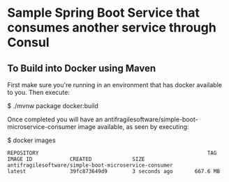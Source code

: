 # Sample Spring Boot Service that consumes another service through Consul

## To Build into Docker using Maven

First make sure you're running in an environment that has docker available to you. Then execute:

$ ./mvnw package docker:build

Once completed you will have an antifragilesoftware/simple-boot-microservice-consumer image available, as seen by executing:

$ docker images

```
REPOSITORY                                                      TAG                 IMAGE ID            CREATED             SIZE
antifragilesoftware/simple-boot-microservice-consumer                       latest              39fc873649d9        3 seconds ago       667.6 MB
```
